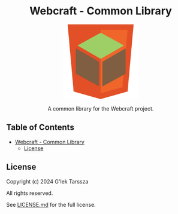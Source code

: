 <h1 id="webcraft---common-lib" align="center">
    Webcraft - Common Library
</h1>
<p align="center">
    <img src="https://github.com/glektarssza/webcraft/raw/main/logo.svg" alt="Logo" width="200" />
</p>
<p  align="center">
    A common library for the Webcraft project.
</p>

<!-- omit in toc -->
## Table of Contents ##

* [Webcraft - Common Library](#webcraft---common-library)
    * [License](#license)

## License ##

Copyright (c) 2024 G'lek Tarssza

All rights reserved.

See [LICENSE.md](LICENSE.md) for the full license.
